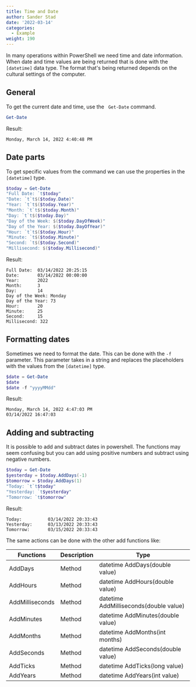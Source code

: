 ```yaml
---
title: Time and Date
author: Sander Stad
date: '2022-03-14'
categories:
  - Example
weight: 190
---
```



In many operations within PowerShell we need time and date information.
When date and time values are being returned that is done with the `[datetime]` data type.
The format that's being returned depends on the cultural settings of the computer.

## General

To get the current date and time, use the ` Get-Date` command.

```powershell
Get-Date
```

Result:

```
Monday, March 14, 2022 4:40:48 PM
```

## Date parts

To get specific values from the command we can use the properties in the `[datetime]` type.

```powershell
$today = Get-Date
"Full Date: `t$today"
"Date: `t`t$($today.Date)"
"Year: `t`t$($today.Year)"
"Month: `t`t$($today.Month)"
"Day: `t`t$($today.Day)"
"Day of the Week: $($today.DayOfWeek)"
"Day of the Year: $($today.DayOfYear)"
"Hour: `t`t$($today.Hour)"
"Minute: `t$($today.Minute)"
"Second: `t$($today.Second)"
"Millisecond: $($today.Millisecond)"
```

Result:
```
Full Date:  03/14/2022 20:25:15
Date:       03/14/2022 00:00:00
Year:       2022
Month:      3
Day:        14
Day of the Week: Monday
Day of the Year: 73
Hour:       20
Minute:     25
Second:     15
Millisecond: 322
```

## Formatting dates

Sometimes we need to format the date. This can be done with the `-f` parameter.
This parameter takes in a string and replaces the placeholders with the values from the `[datetime]` type.

```powershell
$date = Get-Date
$date
$date -f "yyyyMMdd"
```

Result:

```
Monday, March 14, 2022 4:47:03 PM
03/14/2022 16:47:03
```

## Adding and subtracting 

It is possible to add and subtract dates in powershell. The functions may seem confusing but you can add using positive numbers and subtract using negative numbers.

```powershell
$today = Get-Date
$yesterday = $today.AddDays(-1)
$tomorrow = $today.AddDays(1)
"Today: `t`t$today"
"Yesterday: `t$yesterday"
"Tomorrow: `t$tomorrow"
```

Result:

```
Today:          03/14/2022 20:33:43
Yesterday:      03/13/2022 20:33:43
Tomorrow:       03/15/2022 20:33:43
```

The same actions can be done with the other add functions like:

| Functions       | Description | Type                                   |
| --------------- | ----------- | -------------------------------------- |
| AddDays         | Method      | datetime AddDays(double value)         |
| AddHours        | Method      | datetime AddHours(double value)        |
| AddMilliseconds | Method      | datetime AddMilliseconds(double value) |
| AddMinutes      | Method      | datetime AddMinutes(double value)      |
| AddMonths       | Method      | datetime AddMonths(int months)         |
| AddSeconds      | Method      | datetime AddSeconds(double value)      |
| AddTicks        | Method      | datetime AddTicks(long value)          |
| AddYears        | Method      | datetime AddYears(int value)           |
